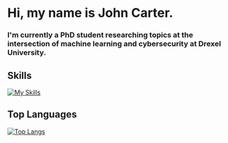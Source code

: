 # Hi, my name is John Carter.

### I'm currently a PhD student researching topics at the intersection of machine learning and cybersecurity at Drexel University.

## Skills
[![My Skills](https://skillicons.dev/icons?i=python,tensorflow,pytorch,raspberrypi,bash,aws,selenium,c,cpp,postgres,js,jquery,django,html,css,bootstrap,flask)](https://skillicons.dev)


## Top Languages
[![Top Langs](https://github-readme-stats.vercel.app/api/top-langs/?username=johnmcarter)](https://github.com/johnmcarter/github-readme-stats)
